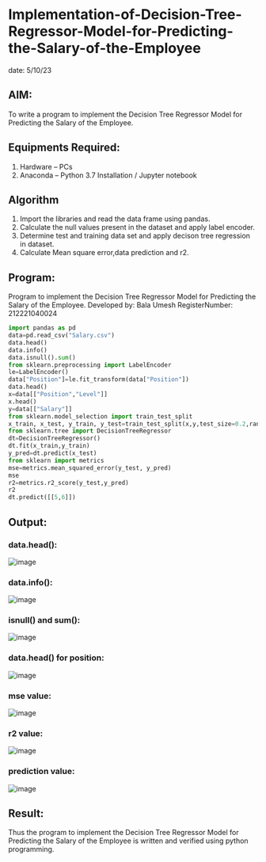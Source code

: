 # Implementation-of-Decision-Tree-Regressor-Model-for-Predicting-the-Salary-of-the-Employee
date: 5/10/23
## AIM:
To write a program to implement the Decision Tree Regressor Model for Predicting the Salary of the Employee.

## Equipments Required:
1. Hardware – PCs
2. Anaconda – Python 3.7 Installation / Jupyter notebook

## Algorithm
1. Import the libraries and read the data frame using pandas.
2. Calculate the null values present in the dataset and apply label encoder.
3. Determine test and training data set and apply decison tree regression in dataset.
4. Calculate Mean square error,data prediction and r2.


## Program:

Program to implement the Decision Tree Regressor Model for Predicting the Salary of the Employee.
Developed by: Bala Umesh 
RegisterNumber:  212221040024
``` py
import pandas as pd
data=pd.read_csv("Salary.csv")
data.head()
data.info()
data.isnull().sum()
from sklearn.preprocessing import LabelEncoder
le=LabelEncoder()
data["Position"]=le.fit_transform(data["Position"])
data.head()
x=data[["Position","Level"]]
x.head()
y=data[["Salary"]]
from sklearn.model_selection import train_test_split
x_train, x_test, y_train, y_test=train_test_split(x,y,test_size=0.2,random_state=2)
from sklearn.tree import DecisionTreeRegressor
dt=DecisionTreeRegressor()
dt.fit(x_train,y_train)
y_pred=dt.predict(x_test)
from sklearn import metrics
mse=metrics.mean_squared_error(y_test, y_pred)
mse
r2=metrics.r2_score(y_test,y_pred)
r2
dt.predict([[5,6]])
```

## Output:
### data.head():
![image](https://github.com/BalaUmesh/Implementation-of-Decision-Tree-Regressor-Model-for-Predicting-the-Salary-of-the-Employee/assets/113031742/3a08be70-3b21-4729-8c4c-0be5a731c378)


### data.info():
![image](https://github.com/BalaUmesh/Implementation-of-Decision-Tree-Regressor-Model-for-Predicting-the-Salary-of-the-Employee/assets/113031742/a956fb44-7c3d-4e3d-a69c-b0a1cfc96e2d)


### isnull() and sum():
![image](https://github.com/BalaUmesh/Implementation-of-Decision-Tree-Regressor-Model-for-Predicting-the-Salary-of-the-Employee/assets/113031742/f6d7fdea-3bbf-476d-b01a-7052083ee593)


### data.head() for position:
![image](https://github.com/BalaUmesh/Implementation-of-Decision-Tree-Regressor-Model-for-Predicting-the-Salary-of-the-Employee/assets/113031742/0c416a90-0910-45a6-b097-f8cbfc14a5eb)

### mse value:
![image](https://github.com/BalaUmesh/Implementation-of-Decision-Tree-Regressor-Model-for-Predicting-the-Salary-of-the-Employee/assets/113031742/036e4c98-80f8-40be-9a67-e9d33a1f61d9)


### r2 value:
![image](https://github.com/BalaUmesh/Implementation-of-Decision-Tree-Regressor-Model-for-Predicting-the-Salary-of-the-Employee/assets/113031742/fef4941c-70fa-4d1c-bbae-080b055b8884)

### prediction value:
![image](https://github.com/BalaUmesh/Implementation-of-Decision-Tree-Regressor-Model-for-Predicting-the-Salary-of-the-Employee/assets/113031742/6196ad80-33ae-42c1-afa6-4279f9ce0cc4)



## Result:
Thus the program to implement the Decision Tree Regressor Model for Predicting the Salary of the Employee is written and verified using python programming.
